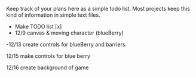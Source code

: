 Keep track of your plans here as a simple todo list. Most projects keep this kind of information in simple text files.

- Make TODO list [x]
 - 12/9
   canvas & moving character (blueBerry)

-12/13 
  create controls for blueBerry and barriers. 

12/15 
make controls for blue berry

12/16
create background of game 
